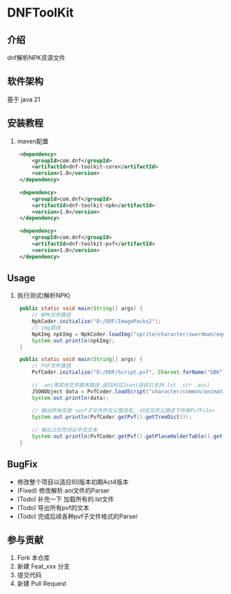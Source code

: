 # DNFToolKit

## 介绍

dnf解析NPK资源文件

## 软件架构

基于 java 21

## 安装教程

1. maven配置

``` xml
    <dependency>
        <groupId>com.dnf</groupId>
        <artifactId>dnf-toolkit-core</artifactId>
        <version>1.0</version>
    </dependency>
    
    <dependency>
        <groupId>com.dnf</groupId>
        <artifactId>dnf-toolkit-npk</artifactId>
        <version>1.0</version>
    </dependency>
    
    <dependency>
        <groupId>com.dnf</groupId>
        <artifactId>dnf-toolkit-pvf</artifactId>
        <version>1.0</version>
    </dependency>
```

## Usage

1. 执行测试(解析NPK)

``` java
    public static void main(String[] args) {
        // NPK文件路径
        NpkCoder.initialize("D:/DOF/ImagePacks2");
        // img路径
        NpkImg npkImg = NpkCoder.loadImg("sprite/character/swordman/equipment/avatar/skin/sm_body0000.img");
        System.out.println(npkImg);
    }
```

``` java
    public static void main(String[] args) {
        // PVF文件路径
        PvfCoder.initialize("D:/DOF/Script.pvf", Charset.forName("GBK"));
        
        // .ani等其他文件脚本路径 返回对应Json(目前只支持.lst .str .ani)
        JSONObject data = PvfCoder.loadScript("character/common/animation/minimap_effect_dodge.ani");
        System.out.println(data);
        
        // 输出所有存放 <pvf子文件所在父路径名, 对应文件父路径下所有PvfFile>
        System.out.println(PvfCoder.getPvf().getTreeDict());
        
        // 输出占位符对应中文文本
        System.out.println(PvfCoder.getPvf().getPlaceHolderTable().get("condition_message_10770"));
    }
```

## BugFix

- 修改整个项目以适应60版本初期Act4版本
- (Fixed) 修改解析.ani文件的Parser
- (Todo) 补充一下 加载所有的.lst文件
- (Todo) 导出所有pvf的文本
- (Todo) 完成后续各种pvf子文件格式的Parser

## 参与贡献

1. Fork 本仓库
2. 新建 Feat_xxx 分支
3. 提交代码
4. 新建 Pull Request